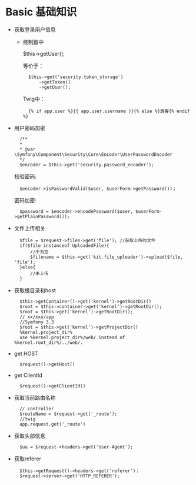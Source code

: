 
# Basic 基础知识

- 获取登录用户信息
    - 控制器中
    
        $this->getUser();
        
        等价于：
            
            $this->get('security.token_storage')
                ->getToken()
                ->getUser();
            
        Twig中：
        
            {% if app.user %}{{ app.user.username }}{% else %}游客{% endif %}
        
	
- 用户密码加密

		/**
		*
		* @var \Symfony\Component\Security\Core\Encoder\UserPasswordEncoder
		*/
		$encoder = $this->get('security.password_encoder');

	校验密码:

		$encoder->isPasswordValid($user, $userForm->getPassword())；

	密码加密:

    	$password = $encoder->encodePassword($user, $userForm->getPlainPassword());
	
	
* 文件上传相关

		$file = $request->files->get('file'); //获取上传的文件
		if($file instanceof UploadedFile){
            //不为空
            $filename = $this->get('kit.file_uploader')->upload($file, 'file');
		}else{
            //未上传
		}

* 获取根目录和host

		$this->getContainer()->get('kernel')->getRootDir()
		$root = $this->container->get('kernel')->getRootDir();
		$root = $this->get('kernel')->getRootDir();
		// xx/xxx/app
		//Symfony 3.3
		$root = $this->get('kernel')->getProjectDir()
		%kernel.project_dir%
		use %kernel.project_dir%/web/ instead of %kernel.root_dir%/../web/.

* get HOST

		$request()->getHost()
* get ClientId
        
        $request()->getClientId()

* 获取当前路由名称

		// controller
		$routeName = $request->get('_route');
		//twig
		app.request.get('_route')

* 获取头部信息

		$ua = $request->headers->get('User-Agent');

* 获取referer

		$this->getRequest()->headers->get('referer')；
		$request->server->get('HTTP_REFERER');
